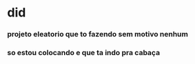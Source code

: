 # did 
### projeto eleatorio que to fazendo sem motivo nenhum
### so estou colocando e que ta indo pra cabaça 